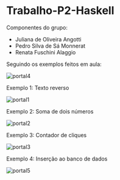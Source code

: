# Trabalho-P2-Haskell

Componentes do grupo:

* Juliana de Oliveira Angotti
* Pedro Silva de Sá Monnerat
* Renata Fuschini Alaggio

Seguindo os exemplos feitos em aula:

![portal4](https://user-images.githubusercontent.com/93871860/142988273-247ae58d-d9d5-44ba-86c6-0d878237d765.jpg)

Exemplo 1: Texto reverso

![portal1](https://user-images.githubusercontent.com/93871860/141697595-aef1d291-6fc4-4a16-90fe-21c63de8f0e2.jpg)

Exemplo 2: Soma de dois números

![portal2](https://user-images.githubusercontent.com/93871860/141697597-8f291e11-aae1-4794-add2-05c1367ee254.jpg)

Exemplo 3: Contador de cliques

![portal3](https://user-images.githubusercontent.com/93871860/141697599-8eedb795-1f73-493d-a90c-225e6af47b57.jpg)

Exemplo 4: Inserção ao banco de dados

![portal5](https://user-images.githubusercontent.com/93871860/142988345-db55f467-e68a-4442-8365-4c3b52eeb615.jpg)


